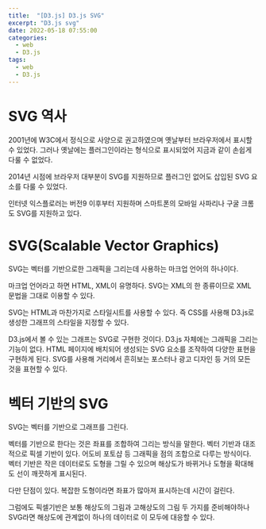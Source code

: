 ```yaml
---
title:  "[D3.js] D3.js SVG"
excerpt: "D3.js svg"
date: 2022-05-18 07:55:00
categories:
  - web
  - D3.js
tags:
  - web
  - D3.js
---
```


# SVG 역사

2001년에 W3C에서 정식으로 사양으로 권고하였으며 옛날부터 브라우저에서 표시할 수 있었다. 그러나 옛날에는 플러그인이라는 형식으로 표시되었어 지금과 같이 손쉽게 다룰 수 없었다.

2014년 시점에 브라우저 대부분이 SVG를 지원하므로 플러그인 없어도 삽입된 SVG 요소를 다룰 수 있었다.

인터넷 익스플로러는 버전9 이후부터 지원하며 스마트폰의 모바일 사파리나 구굴 크롬도 SVG를 지원하고 있다.

# SVG(Scalable Vector Graphics)

SVG는 벡터를 기반으로한 그래픽을 그리는데 사용하는 마크업 언어의 하나이다. 

마크업 언어라고 하면 HTML, XML이 유명하다. SVG는 XML의 한 종류이므로 XML 문법을 그대로 이용할 수 있다.

SVG는 HTML과 마찬가지로 스타일시트를 사용할 수 있다. 즉 CSS를 사용해 D3.js로 생성한 그래프의 스타일을 지정할 수 있다.

D3.js에서 볼 수 있는 그래프는 SVG로 구현한 것이다. D3.js 자체에는 그래픽을 그리는 기능이 없다. HTML 페이지에 배치되어 생성되는 SVG 요소를 조작하여 다양한 표현을 구현하게 된다. SVG를 사용해 거리에서 흔히보는 포스터나 광고 디자인 등 거의 모든 것을 표현할 수 있다.

# 벡터 기반의 SVG

SVG는 벡터를 기반으로 그래프를 그린다.

벡터를 기반으로 한다는 것은 좌표를 조합하여 그리는 방식을 말한다. 벡터 기반과 대조적으로 픽셀 기반이 있다. 어도비 포토샵 등 그래픽을 점의 조합으로 다루는 방식이다. 벡터 기반은 작은 데이터로도 도형을 그릴 수 있으며 해상도가 바뀌거나 도형을 확대해도 선이 깨끗하게 표시된다.

다만 단점이 있다. 복잡한 도형이라면 좌표가 많아져 표시하는데 시간이 걸린다.

그럼에도 픽셀기반은 보통 해상도의 그림과 고해상도의 그림 두 가지를 준비해야하나 SVG라면 해상도에 관계없이 하나의 데이터로 이 모두에 대응할 수 있다.
